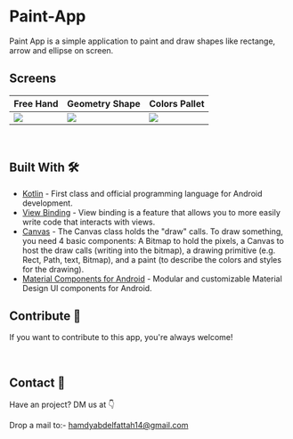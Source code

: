 # Paint-App
Paint App is a simple application to paint and draw shapes like rectange, arrow and ellipse on screen.
<br />

## Screens
Free Hand | Geometry Shape | Colors Pallet
--- | --- | ---  
![](https://user-images.githubusercontent.com/43134132/169795296-78dbec85-458b-4192-bb10-b0d47674103b.png) |![](https://user-images.githubusercontent.com/43134132/169795300-0402a1d5-63b3-45e6-95db-301965484c1c.png) |![](https://user-images.githubusercontent.com/43134132/169796346-52d7fa61-c12c-494c-b986-c4a54e4ea80f.png)
<br />

## Built With 🛠
- [Kotlin](https://kotlinlang.org/) - First class and official programming language for Android development.
- [View Binding](https://developer.android.com/topic/libraries/view-binding) - View binding is a feature that allows you to more easily write code that interacts with views.
- [Canvas](https://developer.android.com/reference/android/graphics/Canvas?authuser=1) - The Canvas class holds the "draw" calls. To draw something, you need 4 basic components: A Bitmap to hold the pixels, a Canvas to host the draw calls (writing into the bitmap), a drawing primitive (e.g. Rect, Path, text, Bitmap), and a paint (to describe the colors and styles for the drawing).
- [Material Components for Android](https://github.com/material-components/material-components-android) - Modular and customizable Material Design UI components for Android.



## Contribute 🤝
If you want to contribute to this app, you're always welcome!

<br>

## Contact 📩
Have an project? DM us at 👇

Drop a mail to:- hamdyabdelfattah14@gmail.com

<br>

<br />

